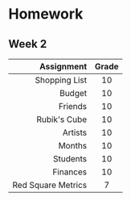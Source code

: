 # Homework
 
## Week 2
|Assignment|Grade|
|---------:|:--------:|
|Shopping List|10|
|Budget|10|
|Friends|10|
|Rubik's Cube|10|
|Artists|10|
|Months|10|
|Students|10|
|Finances|10|
|Red Square Metrics|7|